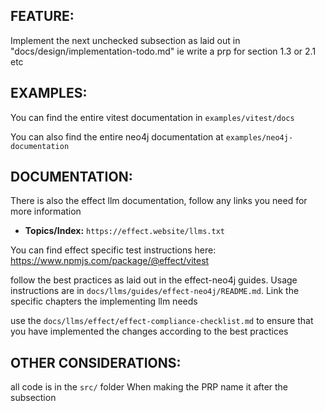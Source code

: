 ## FEATURE:

Implement the next unchecked subsection as laid out in "docs/design/implementation-todo.md"
ie write a prp for section 1.3 or 2.1 etc

## EXAMPLES:

You can find the entire vitest documentation in `examples/vitest/docs`

You can also find the entire neo4j documentation at `examples/neo4j-documentation`

## DOCUMENTATION:

There is also the effect llm documentation, follow any links you need for more information
-   **Topics/Index:** `https://effect.website/llms.txt`

You can find effect specific test instructions here: https://www.npmjs.com/package/@effect/vitest

follow the best practices as laid out in the effect-neo4j guides. Usage instructions are in `docs/llms/guides/effect-neo4j/README.md`. Link the specific chapters the implementing llm needs

use the `docs/llms/effect/effect-compliance-checklist.md` to ensure that you have implemented the changes according to the best practices

## OTHER CONSIDERATIONS:

all code is in the `src/` folder
When making the PRP name it after the subsection
